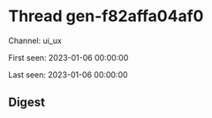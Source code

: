 # Thread gen-f82affa04af0
Channel: ui_ux

First seen: 2023-01-06 00:00:00

Last seen: 2023-01-06 00:00:00

## Digest


